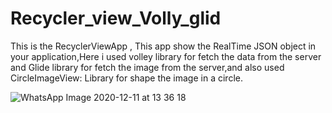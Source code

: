 # Recycler_view_Volly_glid
This is the RecyclerViewApp , This app show the RealTime JSON object in your application,Here i used volley library for fetch the data from the server and Glide library for fetch the image from the server,and also used CircleImageView: Library for shape the image in a circle.

![WhatsApp Image 2020-12-11 at 13 36 18](https://user-images.githubusercontent.com/45679427/101881698-caf5e300-3bba-11eb-97cc-a9cd44e916e5.jpeg)
